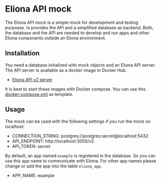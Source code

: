 # Eliona API mock #

The Eliona API mock is a simple mock for development and testing purposes. Is provides the API and a simplified database as backend. Both, the database and the API are needed to develop and run apps and other Eliona components outside an Eliona environment. 

## Installation ##

You need a database initialized with mock objects and an Eliona API server. The API server is available as a docker image in Docker Hub.

- [Eliona API v2 server](https://hub.docker.com/repository/docker/eliona/api-v2)

It is best to start these images with Docker compose. You can use this [docker-compose.yml](mock/docker-compose.yml) as template. 

## Usage ##

The mock can be used with the following settings if you run the mock on localhost:

- CONNECTION_STRING: postgres://postgres:secret@localhost:5432
- API_ENDPOINT: http://localhost:3000/v2
- API_TOKEN: secret

By default, an app named `example` is registered in the database. So you can use this app name to communicate with Eliona. For other app names please change or add the app into the table `eliona_app`.

- APP_NAME: example